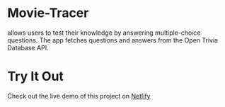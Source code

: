 # Movie-Tracer

allows users to test their knowledge by answering multiple-choice questions.
The app fetches questions and answers from the Open Trivia Database API.

# Try It Out
Check out the live demo of this project on [Netlify](https://saad-elm-movie-tracer.netlify.app)
